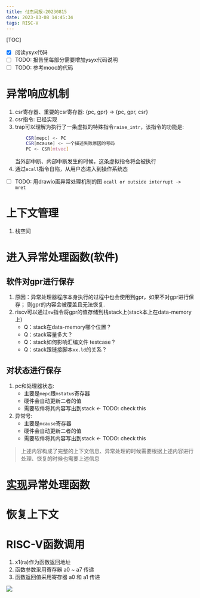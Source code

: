 ```yaml
---
title: 付杰周报-20230815
date: 2023-03-08 14:45:34
tags: RISC-V
---
```


[TOC]

- [x] 阅读ysyx代码
- [ ] TODO: 报告里每部分需要增加ysyx代码说明
- [ ] TODO: 参考mooc的代码

# 异常响应机制

1. csr寄存器、重要的csr寄存器: {pc, gpr} -> {pc, gpr, csr}
2. csr指令: 已经实现
3. trap可以理解为执行了一条虚拟的特殊指令`raise_intr`，该指令的功能是:
   ```bash
       CSR[mepc] <- PC
       CSR[mcause] <- 一个描述失败原因的号码
       PC <- CSR[mtvec]
   ```
   当外部中断、内部中断发生的时候，这条虚拟指令将会被执行
4. 通过`ecall`指令自陷，从用户态进入到操作系统态

- [ ] TODO: 用drawio画异常处理机制的图 `ecall or outside interrupt -> mret`

# 上下文管理

1. 栈空间

# 进入异常处理函数(软件)

## 软件对gpr进行保存

1. 原因：异常处理器程序本身执行的过程中也会使用到gpr，如果不对gpr进行保存；
   则gpr的内容会被覆盖且无法恢复.
2. riscv可以通过`sw`指令将gpr的值存储到栈stack上(stack本上在data-memory上)
   - Q：stack在data-memory哪个位置？
   - Q：stack容量多大？
   - Q：stack如何影响汇编文件 testcase？
   - Q：stack跟链接脚本`xx.ld`的关系？

## 对状态进行保存

1. pc和处理器状态:
   - 主要是`mepc`跟`mstatus`寄存器
   - 硬件会自动更新二者的值
   - 需要软件将其内容写出到stack <- TODO: check this
2. 异常号:
   - 主要是`mcause`寄存器
   - 硬件会自动更新二者的值
   - 需要软件将其内容写出到stack <- TODO: check this

> 上述内容构成了完整的上下文信息、异常处理的时候需要根据上述内容进行处理、恢复的时候也需要上述信息

# <u>实现</u>异常处理函数

# 恢复上下文

# RISC-V函数调用
1. x1(ra)作为函数返回地址
2. 函数参数采用寄存器 a0 ~ a7 传递
3. 函数返回值采用寄存器 a0 和 a1 传递

![](https://s2.loli.net/2023/09/22/VMSXy2bD4hxwtKG.png)
